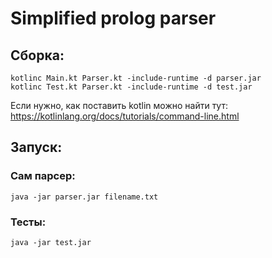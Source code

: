 # Simplified prolog parser
## Сборка:
```
kotlinc Main.kt Parser.kt -include-runtime -d parser.jar
kotlinc Test.kt Parser.kt -include-runtime -d test.jar
```
Если нужно, как поставить kotlin можно найти тут:
https://kotlinlang.org/docs/tutorials/command-line.html
## Запуск:
### Сам парсер:
```
java -jar parser.jar filename.txt
```
### Тесты:
```
java -jar test.jar
```
